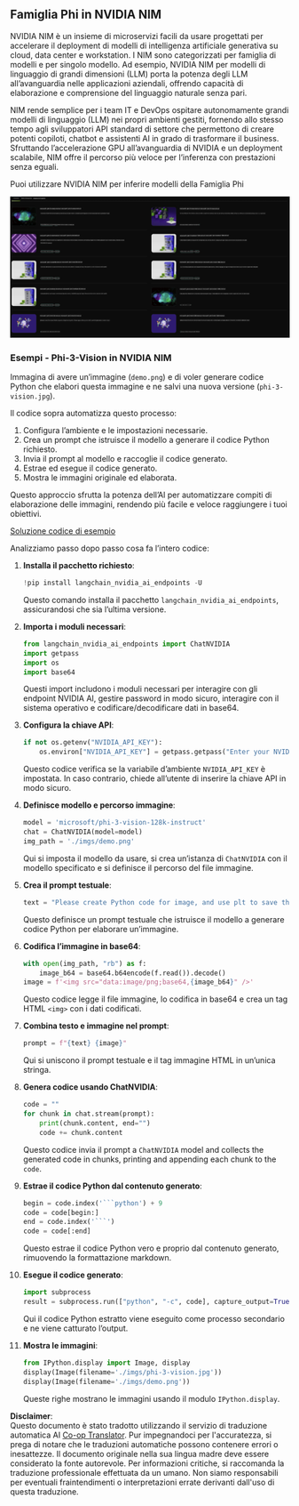<!--
CO_OP_TRANSLATOR_METADATA:
{
  "original_hash": "7b08e277df2a9307f861ae54bc30c772",
  "translation_date": "2025-05-09T09:52:23+00:00",
  "source_file": "md/01.Introduction/02/06.NVIDIA.md",
  "language_code": "it"
}
-->
## Famiglia Phi in NVIDIA NIM

NVIDIA NIM è un insieme di microservizi facili da usare progettati per accelerare il deployment di modelli di intelligenza artificiale generativa su cloud, data center e workstation. I NIM sono categorizzati per famiglia di modelli e per singolo modello. Ad esempio, NVIDIA NIM per modelli di linguaggio di grandi dimensioni (LLM) porta la potenza degli LLM all’avanguardia nelle applicazioni aziendali, offrendo capacità di elaborazione e comprensione del linguaggio naturale senza pari.

NIM rende semplice per i team IT e DevOps ospitare autonomamente grandi modelli di linguaggio (LLM) nei propri ambienti gestiti, fornendo allo stesso tempo agli sviluppatori API standard di settore che permettono di creare potenti copiloti, chatbot e assistenti AI in grado di trasformare il business. Sfruttando l’accelerazione GPU all’avanguardia di NVIDIA e un deployment scalabile, NIM offre il percorso più veloce per l’inferenza con prestazioni senza eguali.

Puoi utilizzare NVIDIA NIM per inferire modelli della Famiglia Phi

![nim](../../../../../translated_images/Phi-NIM.45af94d89220fbbbc85f8da0379150a29cc88c3dd8ec417b1d3b7237bbe1c58a.it.png)

### **Esempi - Phi-3-Vision in NVIDIA NIM**

Immagina di avere un’immagine (`demo.png`) e di voler generare codice Python che elabori questa immagine e ne salvi una nuova versione (`phi-3-vision.jpg`).

Il codice sopra automatizza questo processo:

1. Configura l’ambiente e le impostazioni necessarie.
2. Crea un prompt che istruisce il modello a generare il codice Python richiesto.
3. Invia il prompt al modello e raccoglie il codice generato.
4. Estrae ed esegue il codice generato.
5. Mostra le immagini originale ed elaborata.

Questo approccio sfrutta la potenza dell’AI per automatizzare compiti di elaborazione delle immagini, rendendo più facile e veloce raggiungere i tuoi obiettivi.

[Soluzione codice di esempio](../../../../../code/06.E2E/E2E_Nvidia_NIM_Phi3_Vision.ipynb)

Analizziamo passo dopo passo cosa fa l’intero codice:

1. **Installa il pacchetto richiesto**:  
    ```python
    !pip install langchain_nvidia_ai_endpoints -U
    ```  
    Questo comando installa il pacchetto `langchain_nvidia_ai_endpoints`, assicurandosi che sia l’ultima versione.

2. **Importa i moduli necessari**:  
    ```python
    from langchain_nvidia_ai_endpoints import ChatNVIDIA
    import getpass
    import os
    import base64
    ```  
    Questi import includono i moduli necessari per interagire con gli endpoint NVIDIA AI, gestire password in modo sicuro, interagire con il sistema operativo e codificare/decodificare dati in base64.

3. **Configura la chiave API**:  
    ```python
    if not os.getenv("NVIDIA_API_KEY"):
        os.environ["NVIDIA_API_KEY"] = getpass.getpass("Enter your NVIDIA API key: ")
    ```  
    Questo codice verifica se la variabile d’ambiente `NVIDIA_API_KEY` è impostata. In caso contrario, chiede all’utente di inserire la chiave API in modo sicuro.

4. **Definisce modello e percorso immagine**:  
    ```python
    model = 'microsoft/phi-3-vision-128k-instruct'
    chat = ChatNVIDIA(model=model)
    img_path = './imgs/demo.png'
    ```  
    Qui si imposta il modello da usare, si crea un’istanza di `ChatNVIDIA` con il modello specificato e si definisce il percorso del file immagine.

5. **Crea il prompt testuale**:  
    ```python
    text = "Please create Python code for image, and use plt to save the new picture under imgs/ and name it phi-3-vision.jpg."
    ```  
    Questo definisce un prompt testuale che istruisce il modello a generare codice Python per elaborare un’immagine.

6. **Codifica l’immagine in base64**:  
    ```python
    with open(img_path, "rb") as f:
        image_b64 = base64.b64encode(f.read()).decode()
    image = f'<img src="data:image/png;base64,{image_b64}" />'
    ```  
    Questo codice legge il file immagine, lo codifica in base64 e crea un tag HTML `<img>` con i dati codificati.

7. **Combina testo e immagine nel prompt**:  
    ```python
    prompt = f"{text} {image}"
    ```  
    Qui si uniscono il prompt testuale e il tag immagine HTML in un’unica stringa.

8. **Genera codice usando ChatNVIDIA**:  
    ```python
    code = ""
    for chunk in chat.stream(prompt):
        print(chunk.content, end="")
        code += chunk.content
    ```  
    Questo codice invia il prompt a `ChatNVIDIA` model and collects the generated code in chunks, printing and appending each chunk to the `code`.

9. **Estrae il codice Python dal contenuto generato**:  
    ```python
    begin = code.index('```python') + 9  
    code = code[begin:]  
    end = code.index('```')
    code = code[:end]
    ```  
    Questo estrae il codice Python vero e proprio dal contenuto generato, rimuovendo la formattazione markdown.

10. **Esegue il codice generato**:  
    ```python
    import subprocess
    result = subprocess.run(["python", "-c", code], capture_output=True)
    ```  
    Qui il codice Python estratto viene eseguito come processo secondario e ne viene catturato l’output.

11. **Mostra le immagini**:  
    ```python
    from IPython.display import Image, display
    display(Image(filename='./imgs/phi-3-vision.jpg'))
    display(Image(filename='./imgs/demo.png'))
    ```  
    Queste righe mostrano le immagini usando il modulo `IPython.display`.

**Disclaimer**:  
Questo documento è stato tradotto utilizzando il servizio di traduzione automatica AI [Co-op Translator](https://github.com/Azure/co-op-translator). Pur impegnandoci per l'accuratezza, si prega di notare che le traduzioni automatiche possono contenere errori o inesattezze. Il documento originale nella sua lingua madre deve essere considerato la fonte autorevole. Per informazioni critiche, si raccomanda la traduzione professionale effettuata da un umano. Non siamo responsabili per eventuali fraintendimenti o interpretazioni errate derivanti dall'uso di questa traduzione.
